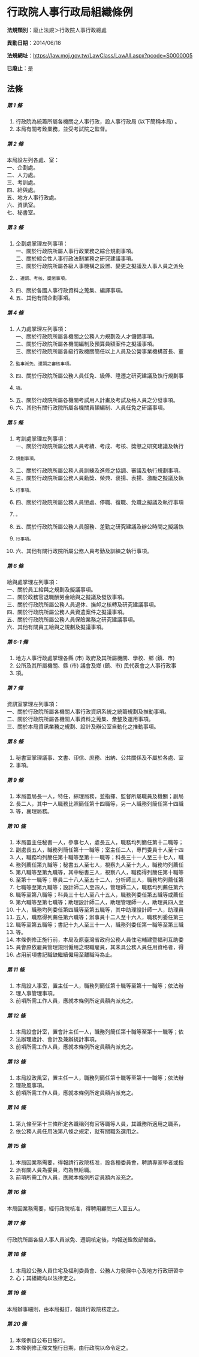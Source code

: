 # 行政院人事行政局組織條例

**法規類別**：廢止法規＞行政院人事行政總處

**異動日期**：2014/06/18  

**法規網址**：https://law.moj.gov.tw/LawClass/LawAll.aspx?pcode=S0000005

**已廢止**：是



## 法條
##### 第 1 條
1. 行政院為統籌所屬各機關之人事行政，設人事行政局 (以下簡稱本局) 。
1. 本局有關考銓業務，並受考試院之監督。

##### 第 2 條
本局設左列各處、室：  
一、企劃處。  
二、人力處。  
三、考訓處。  
四、給與處。  
五、地方人事行政處。  
六、資訊室。  
七、秘書室。

##### 第 3 條
1. 企劃處掌理左列事項：  
一、關於行政院所屬人事行政業務之綜合規劃事項。  
二、關於綜合性人事行政法制業務之研究建議事項。  
三、關於行政院所屬各級人事機構之設置、變更之擬議及人事人員之派免
1.     、遷調、考核、獎懲事項。
1. 四、關於各國人事行政資料之蒐集、編譯事項。
1. 五、其他有關企劃事項。

##### 第 4 條
1. 人力處掌理左列事項：  
一、關於行政院所屬各機關之公務人力規劃及人才儲備事項。  
二、關於行政院所屬各機關編制及預算員額案件之擬議事項。  
三、關於行政院所屬各級行政機關簡任以上人員及公營事業機構首長、董
1.     監事派免、遷調之審核事項。
1. 四、關於行政院所屬公務人員任免、級俸、陞遷之研究建議及執行規劃事
1.     項。
1. 五、關於行政院所屬各機關考試用人計畫及考試及格人員之分發事項。
1. 六、其他有關行政院所屬各機關員額編制、人員任免之研議事項。

##### 第 5 條
1. 考訓處掌理左列事項：  
一、關於行政院所屬公務人員考績、考成、考核、獎懲之研究建議及執行
1.     規劃事項。
1. 二、關於行政院所屬公務人員訓練及進修之協調、審議及執行規劃事項。
1. 三、關於行政院所屬公務人員勳獎、榮典、褒揚、表揚、激勵之擬議及執
1.     行事項。
1. 四、關於行政院所屬公務人員懲處、停職、復職、免職之擬議及執行事項
1.     。
1. 五、關於行政院所屬公務人員服務、差勤之研究建議及辦公時間之擬議執
1.     行事項。
1. 六、其他有關行政院所屬公務人員考勤及訓練之執行事項。

##### 第 6 條
給與處掌理左列事項：  
一、關於員工給與之規劃及擬議事項。  
二、關於政務官退職酬勞金給與之擬議及發放事項。  
三、關於行政院所屬公務人員退休、撫卹之核轉及研究建議事項。  
四、關於行政院所屬公務人員資遣案件之擬議事項。  
五、關於行政院所屬公務人員保險業務之研究建議事項。  
六、其他有關員工給與之規劃及擬議事項。

##### 第 6-1 條
1. 地方人事行政處掌理各縣 (市) 政府及其所屬機關、學校、鄉 (鎮、市)
1. 公所及其所屬機關、縣 (市) 議會及鄉 (鎮、市) 民代表會之人事行政事
1. 項。

##### 第 7 條
資訊室掌理左列事項：  
一、關於行政院所屬各機關人事行政資訊系統之統籌規劃及推動事項。  
二、關於行政院所屬各機關人事資料之蒐集、彙整及運用事項。  
三、關於本局資訊業務之規劃、設計及辦公室自動化之推動事項。

##### 第 8 條
1. 秘書室掌理議事、文書、印信、庶務、出納、公共關係及不屬於各處、室
1. 事項。

##### 第 9 條
1. 本局置局長一人，特任，綜理局務，並指揮、監督所屬職員及機關；副局
1. 長二人，其中一人職務比照簡任第十四職等，另一人職務列簡任第十四職
1. 等，襄理局務。

##### 第 10 條
1. 本局置主任秘書一人，參事七人，處長五人，職務均列簡任第十二職等；
1. 副處長五人，職務列簡任第十一職等；室主任二人，專門委員十人至十四
1. 人，職務均列簡任第十職等至第十一職等；科長三十一人至三十七人，職
1. 務列薦任第九職等；秘書五人至七人，視察九人至十九人，職務均列薦任
1. 第八職等至第九職等，其中秘書三人，視察八人，職務得列簡任第十職等
1. 至第十一職等；專員二十八人至五十二人，分析師三人，職務均列薦任第
1. 七職等至第九職等；設計師二人至四人，管理師二人，職務均列薦任第六
1. 職等至第八職等；科員三十七人至八十五人，職務列委任第五職等或薦任
1. 第六職等至第七職等；助理設計師二人，助理管理師一人，助理員四人至
1. 十人，職務均列委任第四職等至第五職等，其中助理設計師一人，助理員
1. 五人，職務得列薦任第六職等；辦事員十二人至十六人，職務列委任第三
1. 職等至第五職等；書記十九人至三十一人，職務列委任第一職等至第三職
1. 等。
1. 本條例修正施行前，本局及原臺灣省政府公務人員住宅輔建暨福利互助委
1. 員會原依雇員管理規則僱用之現職雇員，其未具公務人員任用資格者，得
1. 占用前項書記職缺繼續僱用至離職時為止。

##### 第 11 條
1. 本局設人事室，置主任一人，職務列簡任第十職等至第十一職等；依法辦
1. 理人事管理事項。
1. 前項所需工作人員，應就本條例所定員額內派充之。

##### 第 12 條
1. 本局設會計室，置會計主任一人，職務列簡任第十職等至第十一職等；依
1. 法辦理歲計、會計及兼辦統計事項。
1. 前項所需工作人員，應就本條例所定員額內派充之。

##### 第 13 條
1. 本局設政風室，置主任一人，職務列簡任第十職等至第十一職等；依法辦
1. 理政風事項。
1. 前項所需工作人員，應就本條例所定員額內派充之。

##### 第 14 條
1. 第九條至第十三條所定各職稱列有官等職等人員，其職務所適用之職系，
1. 依公務人員任用法第八條之規定，就有關職系選用之。

##### 第 15 條
1. 本局因業務需要，得報請行政院核准，設各種委員會，聘請專家學者或指
1. 派有關人員為委員，均為無給職。
1. 前項所需工作人員，應就本條例所定員額內派充之。

##### 第 16 條
本局因業務需要，經行政院核准，得聘用顧問三人至五人。

##### 第 17 條
行政院所屬各級人事人員派免、遷調核定後，均報送銓敘部備查。

##### 第 18 條
1. 本局設公務人員住宅及福利委員會、公務人力發展中心及地方行政研習中
1. 心；其組織均以法律定之。

##### 第 19 條
本局辦事細則，由本局擬訂，報請行政院核定之。

##### 第 20 條
1. 本條例自公布日施行。
1. 本條例修正條文施行日期，由行政院以命令定之。


